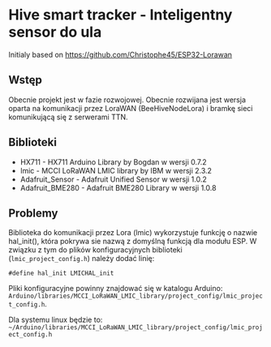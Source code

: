 # Hive smart tracker - Inteligentny sensor do ula

Initialy based on https://github.com/Christophe45/ESP32-Lorawan

## Wstęp
Obecnie projekt jest w fazie rozwojowej. Obecnie rozwijana jest wersja oparta na komunikacji przez LoraWAN (BeeHiveNodeLora) i bramkę sieci komunikującą się z serwerami TTN.

## Biblioteki
- HX711 -  HX711 Arduino Library by Bogdan w wersji 0.7.2
- lmic - MCCI LoRaWAN LMIC library by IBM w wersji 2.3.2
- Adafruit_Sensor - Adafruit Unified Sensor w wersji 1.0.2
- Adafruit_BME280 - Adafruit BME280 Library w wersji 1.0.8


## Problemy
Biblioteka do komunikacji przez Lora (lmic) wykorzystuje funkcję o nazwie hal_init(), która pokrywa sie nazwą z domyślną funkcją dla modułu ESP. W związku z tym do plików konfiguracyjnych biblioteki (`lmic_project_config.h`) należy dodać linię:


```#define hal_init LMICHAL_init```


Pliki konfiguracyjne powinny znajdować się w katalogu Arduino: 
`Arduino/libraries/MCCI_LoRaWAN_LMIC_library/project_config/lmic_project_config.h`. 

Dla systemu linux będzie to: 
`~/Arduino/libraries/MCCI_LoRaWAN_LMIC_library/project_config/lmic_project_config.h`